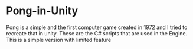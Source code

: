 # Pong-in-Unity
Pong is a simple and the first computer game created in 1972 and I tried to recreate that in unity. These are the C# scripts that are used in the Engine. This is a simple version with limited feature
